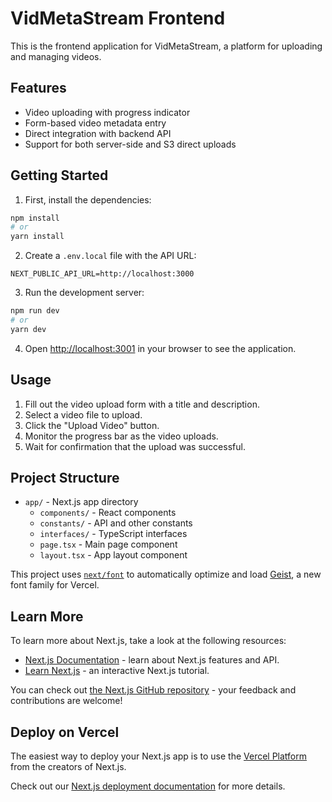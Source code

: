 # VidMetaStream Frontend

This is the frontend application for VidMetaStream, a platform for uploading and managing videos.

## Features

- Video uploading with progress indicator
- Form-based video metadata entry
- Direct integration with backend API
- Support for both server-side and S3 direct uploads

## Getting Started

1. First, install the dependencies:

```bash
npm install
# or
yarn install
```

2. Create a `.env.local` file with the API URL:

```
NEXT_PUBLIC_API_URL=http://localhost:3000
```

3. Run the development server:

```bash
npm run dev
# or
yarn dev
```

4. Open [http://localhost:3001](http://localhost:3001) in your browser to see the application.

## Usage

1. Fill out the video upload form with a title and description.
2. Select a video file to upload.
3. Click the "Upload Video" button.
4. Monitor the progress bar as the video uploads.
5. Wait for confirmation that the upload was successful.

## Project Structure

- `app/` - Next.js app directory
  - `components/` - React components
  - `constants/` - API and other constants
  - `interfaces/` - TypeScript interfaces
  - `page.tsx` - Main page component
  - `layout.tsx` - App layout component

This project uses [`next/font`](https://nextjs.org/docs/app/building-your-application/optimizing/fonts) to automatically optimize and load [Geist](https://vercel.com/font), a new font family for Vercel.

## Learn More

To learn more about Next.js, take a look at the following resources:

- [Next.js Documentation](https://nextjs.org/docs) - learn about Next.js features and API.
- [Learn Next.js](https://nextjs.org/learn) - an interactive Next.js tutorial.

You can check out [the Next.js GitHub repository](https://github.com/vercel/next.js) - your feedback and contributions are welcome!

## Deploy on Vercel

The easiest way to deploy your Next.js app is to use the [Vercel Platform](https://vercel.com/new?utm_medium=default-template&filter=next.js&utm_source=create-next-app&utm_campaign=create-next-app-readme) from the creators of Next.js.

Check out our [Next.js deployment documentation](https://nextjs.org/docs/app/building-your-application/deploying) for more details.
